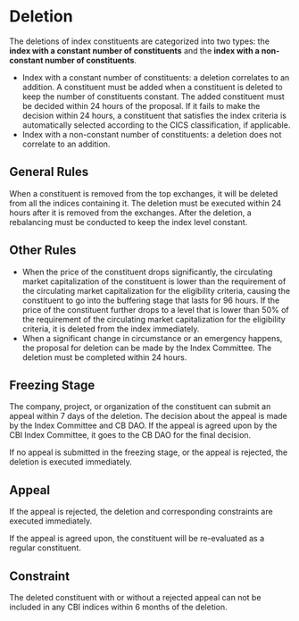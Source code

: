 # Deletion

The deletions of index constituents are categorized into two types: the **index with a constant number of constituents** and the **index with a non-constant number of constituents**.

* Index with a constant number of constituents: a deletion correlates to an addition. A constituent must be added when a constituent is deleted to keep the number of constituents constant. The added constituent must be decided within 24 hours of the proposal. If it fails to make the decision within 24 hours, a constituent that satisfies the index criteria is automatically selected according to the CICS classification, if applicable.
* Index with a non-constant number of constituents: a deletion does not correlate to an addition.

## General Rules

When a constituent is removed from the top exchanges, it will be deleted from all the indices containing it. The deletion must be executed within 24 hours after it is removed from the exchanges. After the deletion, a rebalancing must be conducted to keep the index level constant.

## Other Rules

* When the price of the constituent drops significantly, the circulating market capitalization of the constituent is lower than the requirement of the circulating market capitalization for the eligibility criteria, causing the constituent to go into the buffering stage that lasts for 96 hours. If the price of the constituent further drops to a level that is lower than 50% of the requirement of the circulating market capitalization for the eligibility criteria, it is deleted from the index immediately.
* When a significant change in circumstance or an emergency happens, the proposal for deletion can be made by the Index Committee. The deletion must be completed within 24 hours.

## Freezing Stage

The company, project, or organization of the constituent can submit an appeal within 7 days of the deletion. The decision about the appeal is made by the Index Committee and CB DAO. If the appeal is agreed upon by the CBI Index Committee,  it goes to the CB DAO for the final decision.

If no appeal is submitted in the freezing stage, or the appeal is rejected, the deletion is executed immediately.

## Appeal

If the appeal is rejected, the deletion and corresponding constraints are executed immediately.

If the appeal is agreed upon, the constituent will be re-evaluated as a regular constituent.

## Constraint

The deleted constituent with or without a rejected appeal can not be included in any CBI indices within 6 months of the deletion.
